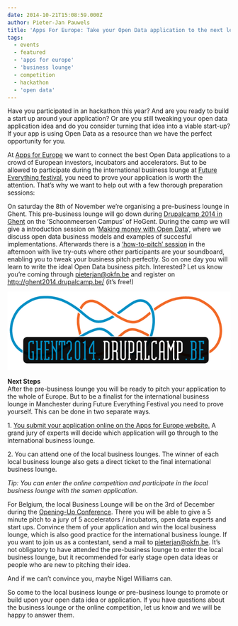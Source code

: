 ```yaml
---
date: 2014-10-21T15:08:59.000Z
author: Pieter-Jan Pauwels
title: 'Apps For Europe: Take your Open Data application to the next level.'
tags:
  - events
  - featured
  - 'apps for europe'
  - 'business lounge'
  - competition
  - hackathon
  - 'open data'
---
```


Have you participated in an hackathon this year? And are you ready to build a start up around your application? Or are you still tweaking your open data application idea and do you consider turning that idea into a viable start-up? If your app is using Open Data as a resource than we have the perfect opportunity for you.

At [Apps for Europe](http://www.appsforeurope.eu/competition) we want to connect the best Open Data applications to a crowd of European investors, incubators and accelerators. But to be allowed to participate during the international business lounge at [Future Everything festival](http://futureeverything.org/festival/), you need to prove your application is worth the attention. That’s why we want to help out with a few thorough preparation sessions:

On saturday the 8th of November we’re organising a pre-business lounge in Ghent. This pre-business lounge will go down during [Drupalcamp 2014 in Ghent](http://ghent2014.drupalcamp.be/) on the ‘Schoonmeersen Campus’ of HoGent. During the camp we will give a introduction session on ‘[Making money with Open Data](http://ghent2014.drupalcamp.be/sessions/making-money-open-data)’, where we discuss open data business models and examples of succesful implementations. Afterwards there is a [‘how-to-pitch’ session](http://ghent2014.drupalcamp.be/apps-4-europe-business-lounge) in the afternoon with live try-outs where other participants are your soundboard, enabling you to tweak your business pitch perfectly. So on one day you will learn to write the ideal Open Data business pitch. Interested? Let us know you’re coming through <pieterjan@okfn.be> and register on <http://ghent2014.drupalcamp.be/> (it’s free!)

![pastedGraphic](pastedGraphic.png)

**Next Steps**  
After the pre-business lounge you will be ready to pitch your application to the whole of Europe. But to be a finalist for the international business lounge in Manchester during Future Everything Festival you need to prove yourself. This can be done in two separate ways.

1\. [You submit your application online on the Apps for Europe website.](http://www.appsforeurope.eu/content/submit-your-application) A grand jury of experts will decide which application will go through to the international business lounge.

2\. You can attend one of the local business lounges. The winner of each local business lounge also gets a direct ticket to the final international business lounge.

_Tip: You can enter the online competition and participate in the local business lounge with the samen application._

For Belgium, the local Business Lounge will be on the 3rd of December during the [Opening-Up Conference](http://www.opening-up.eu/content/final-conference). There you will be able to give a 5 minute pitch to a jury of 5 accelerators / incubators, open data experts and start ups. Convince them of your application and win the local business lounge, which is also good practice for the international business lounge. If you want to join us as a contestant, send a mail to pieterjan@okfn.be. It’s not obligatory to have attended the pre-business lounge to enter the local business lounge, but it recommended for early stage open data ideas or people who are new to pitching their idea.

And if we can’t convince you, maybe Nigel Williams can.

So come to the local business lounge or pre-business lounge to promote or build upon your open data idea or application. If you have questions about the business lounge or the online competition, <a>let us know</a> and we will be happy to answer them.
